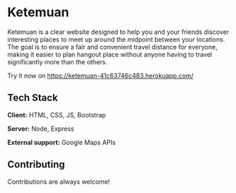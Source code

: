 # Ketemuan
Ketemuan is a clear website designed to help you and your friends discover interesting places to meet up around the midpoint between your locations. The goal is to ensure a fair and convenient travel distance for everyone, making it easier to plan hangout place without anyone having to travel significantly more than the others. 

Try it now on https://ketemuan-41c63746c483.herokuapp.com/

## Tech Stack

**Client:** HTML, CSS, JS, Bootstrap

**Server:** Node, Express

**External support:** Google Maps APIs

## Contributing

Contributions are always welcome!
